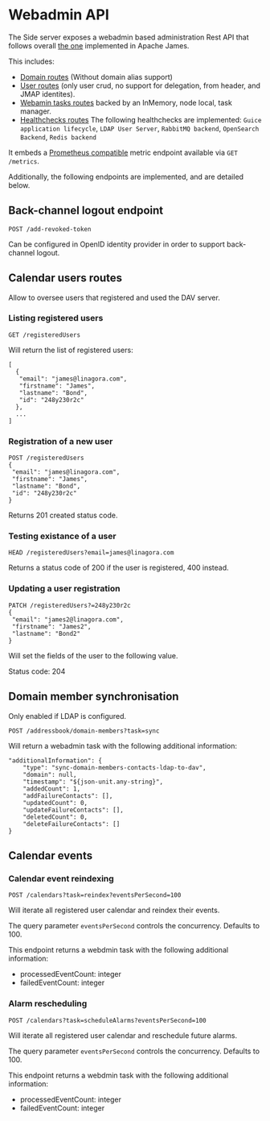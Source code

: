 # Webadmin API

The Side server exposes a webadmin based administration Rest API that follows overall 
[the one](https://james.staged.apache.org/james-project/3.9.0/servers/distributed/operate/webadmin.html)
implemented in Apache James.

This includes:

 - [Domain routes](https://james.staged.apache.org/james-project/3.9.0/servers/distributed/operate/webadmin.html#_administrating_domains)
   (Without domain alias support)
 - [User routes](https://james.staged.apache.org/james-project/3.9.0/servers/distributed/operate/webadmin.html#_administrating_users)
   (only user crud, no support for delegation, from header, and JMAP identites). 
 - [Webamin tasks routes](https://james.staged.apache.org/james-project/3.9.0/servers/distributed/operate/webadmin.html#_task_management) 
    backed by an InMemory, node local, task manager.
 - [Healthchecks routes](https://james.staged.apache.org/james-project/3.9.0/servers/distributed/operate/webadmin.html#_healthcheck) 
    The following healthchecks are implemented: `Guice application lifecycle`, `LDAP User Server`, `RabbitMQ backend`, `OpenSearch Backend`, `Redis backend`

It embeds a [Prometheus compatible](https://prometheus.io/) metric endpoint available via `GET /metrics`.

Additionally, the following endpoints are implemented, and are detailed below.

## Back-channel logout endpoint

```
POST /add-revoked-token
```

Can be configured in OpenID identity provider in order to support back-channel logout.

## Calendar users routes

Allow to oversee users that registered and used the DAV server.

### Listing registered users

```
GET /registeredUsers
```

Will return the list of registered users:

```
[
  {
   "email": "james@linagora.com",
   "firstname": "James",
   "lastname": "Bond",
   "id": "248y230r2c"
  },
  ...
]
```

### Registration of a new user

```
POST /registeredUsers
{
 "email": "james@linagora.com",
 "firstname": "James",
 "lastname": "Bond",
 "id": "248y230r2c"
}
```

Returns 201 created status code.

### Testing existance of a user

```
HEAD /registeredUsers?email=james@linagora.com
```

Returns a status code of 200 if the user is registered, 400 instead.

### Updating a user registration

```
PATCH /registeredUsers?=248y230r2c
{
 "email": "james2@linagora.com",
 "firstname": "James2",
 "lastname": "Bond2"
}
```

Will set the fields of the user to the following value.

Status code: 204

## Domain member synchronisation

Only enabled if LDAP is configured.

```
POST /addressbook/domain-members?task=sync
```

Will return a webadmin task with the following additional information:

```
"additionalInformation": {
    "type": "sync-domain-members-contacts-ldap-to-dav",
    "domain": null,
    "timestamp": "${json-unit.any-string}",
    "addedCount": 1,
    "addFailureContacts": [],
    "updatedCount": 0,
    "updateFailureContacts": [],
    "deletedCount": 0,
    "deleteFailureContacts": []
}
```

## Calendar events

### Calendar event reindexing

```
POST /calendars?task=reindex?eventsPerSecond=100
```

Will iterate all registered user calendar and reindex their events.

The query parameter `eventsPerSecond` controls the concurrency. Defaults to 100.

This endpoint returns a webdmin task with the following additional information:

 - processedEventCount: integer
 - failedEventCount: integer
 
### Alarm rescheduling

```
POST /calendars?task=scheduleAlarms?eventsPerSecond=100
```

Will iterate all registered user calendar and reschedule future alarms.

The query parameter `eventsPerSecond` controls the concurrency. Defaults to 100.

This endpoint returns a webdmin task with the following additional information:

- processedEventCount: integer
- failedEventCount: integer